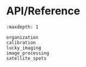 # API/Reference

```{toctree}
:maxdepth: 1

organization
calibration
lucky_imaging
image_processing
satellite_spots
```